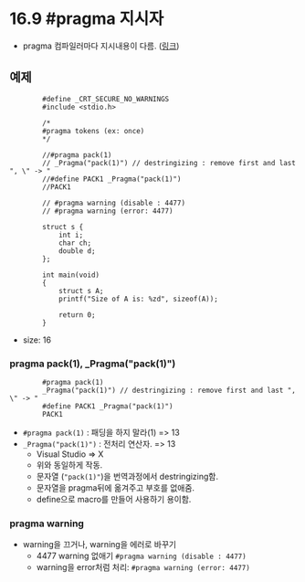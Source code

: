 # 16.9 #pragma 지시자

* pragma 컴파일러마다 지시내용이 다름. ([링크](https://docs.microsoft.com/ko-kr/cpp/preprocessor/pragma-directives-and-the-pragma-keyword?view=vs-2019))

## 예제
            #define _CRT_SECURE_NO_WARNINGS
            #include <stdio.h>

            /*
            #pragma tokens (ex: once)
            */

            //#pragma pack(1)
            // _Pragma("pack(1)") // destringizing : remove first and last ", \" -> "
            //#define PACK1 _Pragma("pack(1)")
            //PACK1

            // #pragma warning (disable : 4477)
            // #pragma warning (error: 4477)

            struct s {
                int i;
                char ch;
                double d;
            };

            int main(void)
            {
                struct s A;
                printf("Size of A is: %zd", sizeof(A));

                return 0;
            }

* size: 16

### pragma pack(1), _Pragma("pack(1)")
            #pragma pack(1)
            _Pragma("pack(1)") // destringizing : remove first and last ", \" -> "
            #define PACK1 _Pragma("pack(1)")
            PACK1

* `#pragma pack(1)` : 패딩을 하지 말라(1) => 13
* `_Pragma("pack(1)")` : 전처리 연산자. => 13
    - Visual Studio => X
    - 위와 동일하게 작동.
    - 문자열 (`"pack(1)"`)을 번역과정에서 destringizing함.
    - 문자열을 pragma뒤에 옮겨주고 부호를 없애줌.
    - define으로 macro를 만들어 사용하기 용이함.

### pragma warning
* warning을 끄거나, warning을 에러로 바꾸기
    - 4477 warning 없애기 `#pragma warning (disable : 4477)`
    - warning을 error처럼 처리: `#pragma warning (error: 4477)`

